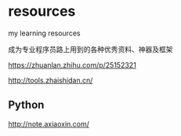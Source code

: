 # resources
my learning resources

成为专业程序员路上用到的各种优秀资料、神器及框架

https://zhuanlan.zhihu.com/p/25152321

http://tools.zhaishidan.cn/

## Python

http://note.axiaoxin.com/
